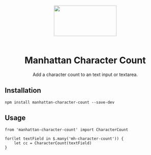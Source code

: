 <div align="center">
    <img width="196" height="96" vspace="20" src="http://assets.getme.co.uk/manhattan-logo--variation-b.svg">
    <h1>Manhattan Character Count</h1>
    <p>Add a character count to an text input or textarea.</p>
</div>

## Installation

`npm install manhattan-character-count --save-dev`


## Usage

```JavaScipt
from 'manhattan-character-count' import CharacterCount

for(let textField in $.many('mh-character-count')) {
    let cc = CharacterCount(textField)
}
```
